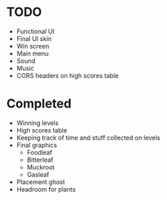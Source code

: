 # TODO
- Functional UI
- Final UI skin
- Win screen
- Main menu
- Sound
- Music
- CORS headers on high scores table


# Completed
- Winning levels
- High scores table
- Keeping track of time and stuff collected on levels
- Final graphics
  - Foodleaf
  - Bitterleaf
  - Muckroot
  - Gasleaf
- Placement ghost
- Headroom for plants